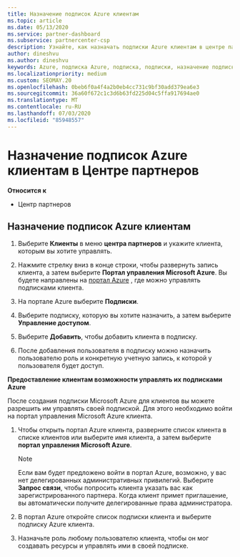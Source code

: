 ```yaml
---
title: Назначение подписок Azure клиентам
ms.topic: article
ms.date: 05/13/2020
ms.service: partner-dashboard
ms.subservice: partnercenter-csp
description: Узнайте, как назначать подписки Azure клиентам в центре партнеров и как разрешить клиентам управлять собственными подписками.
author: dineshvu
ms.author: dineshvu
keywords: Azure, подписка Azure, подписка, подписки, назначение подписки, управление подпиской Azure
ms.localizationpriority: medium
ms.custom: SEOMAY.20
ms.openlocfilehash: 0beb6f0a4f4a2b0eb4cc731c9bf30add379ea6e3
ms.sourcegitcommit: 36a60f672c1c3d6b63fd225d04c5ffa917694ae0
ms.translationtype: MT
ms.contentlocale: ru-RU
ms.lasthandoff: 07/03/2020
ms.locfileid: "85948557"
---
```

# <a name="assigning-azure-subscriptions-to-customers-in-partner-center"></a>Назначение подписок Azure клиентам в Центре партнеров

**Относится к**

- Центр партнеров

## <a name="assign-azure-subscriptions-to-your-customers"></a>Назначение подписок Azure клиентам

1. Выберите **Клиенты** в меню **центра партнеров** и укажите клиента, которым вы хотите управлять.

2. Нажмите стрелку вниз в конце строки, чтобы развернуть запись клиента, а затем выберите **Портал управления Microsoft Azure**. Вы будете направлены на [портал Azure](https://portal.azure.com/) , где можно управлять подписками клиента.

3. На портале Azure выберите **Подписки**.

4. Выберите подписку, которую вы хотите назначить, а затем выберите **Управление доступом**.

5. Выберите **Добавить**, чтобы добавить клиента в подписку. 

6. После добавления пользователя в подписку можно назначить пользователю роль и конкретную учетную запись, к которой у пользователя будет доступ.

**Предоставление клиентам возможности управлять их подписками Azure**

После создания подписки Microsoft Azure для клиентов вы можете разрешить им управлять своей подпиской. Для этого необходимо войти на портал управления Microsoft Azure клиента. 

1. Чтобы открыть портал Azure клиента, разверните список клиента в списке клиентов или выберите имя клиента, а затем выберите **портал управления Microsoft Azure**.
   > [!NOTE]  
   > Если вам будет предложено войти в портал Azure, возможно, у вас нет делегированных административных привилегий. Выберите **Запрос связи**, чтобы попросить клиента указать вас как зарегистрированного партнера. Когда клиент примет приглашение, вы автоматически получите делегированные права администратора.

2. В портал Azure откройте список подписки клиента и выберите подписку Azure клиента.

3. Назначьте роль любому пользователю клиента, чтобы он мог создавать ресурсы и управлять ими в своей подписке.


